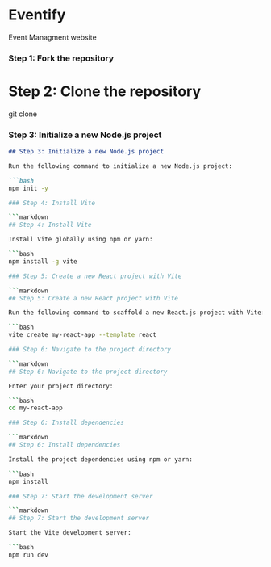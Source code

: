 # Eventify
Event Managment website

### Step 1: Fork the repository

# Step 2: Clone the repository
git clone

### Step 3: Initialize a new Node.js project

```markdown
## Step 3: Initialize a new Node.js project

Run the following command to initialize a new Node.js project:

```bash
npm init -y

### Step 4: Install Vite

```markdown
## Step 4: Install Vite

Install Vite globally using npm or yarn:

```bash
npm install -g vite

### Step 5: Create a new React project with Vite

```markdown
## Step 5: Create a new React project with Vite

Run the following command to scaffold a new React.js project with Vite:

```bash
vite create my-react-app --template react

### Step 6: Navigate to the project directory

```markdown
## Step 6: Navigate to the project directory

Enter your project directory:

```bash
cd my-react-app

### Step 6: Install dependencies

```markdown
## Step 6: Install dependencies

Install the project dependencies using npm or yarn:

```bash
npm install

### Step 7: Start the development server

```markdown
## Step 7: Start the development server

Start the Vite development server:

```bash
npm run dev
